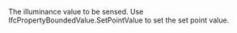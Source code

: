 ﻿The illuminance value to be sensed. Use IfcPropertyBoundedValue.SetPointValue to set the set point value.